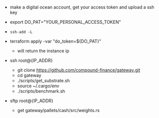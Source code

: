 * make a digital ocean account, get your access token and upload a ssh key
* export DO_PAT="YOUR_PERSONAL_ACCESS_TOKEN"

* `ssh-add -L`
* terraform apply -var "do_token=${DO_PAT}" 
    * will return the instance ip
* ssh root@{IP_ADDR}
    * git clone https://github.com/compound-finance/gateway.git
    * cd gateway
    * ./scripts/get_substrate.sh
    * source ~/.cargo/env
    * ./scripts/benchmark.sh
* sftp root@{IP_ADDR}
    * get gateway/pallets/cash/src/weights.rs
    